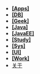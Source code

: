 
- [**[Apps]**](/Apps/)
- [**[DB]**](/DB/)
- [**[Geek]**](/Geek/)
- [**[Java]**](/Java/)
- [**[JavaEE]**](/JavaEE/)
- [**[Study]**](/Study/)
- [**[Sys]**](/Sys/)
- [**[UI]**](/UI/)
- [**[Work]**](/Work/)
- [关于](README)
